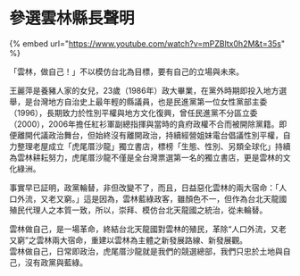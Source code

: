 # 參選雲林縣長聲明

{% embed url="https://www.youtube.com/watch?v=mPZBltx0h2M&t=35s" %}

「雲林，做自己！」不以模仿台北為目標，要有自己的立場與未來。

 王麗萍是養豬人家的女兒，23歲（1986年）政大畢業，在黨外時期即投入地方選舉，是台灣地方自治史上最年輕的縣議員，也是民進黨第一位女性黨部主委（1996），長期致力於性別平權與地方文化復興，曾任民進黨不分區立委（2000），2006年擔任紅衫軍副總指揮與當時的貪府政權不合而被開除黨籍。即便離開代議政治舞台，但始終沒有離開政治，持續經營姐妹電台倡議性別平權，自力整理老屋成立「虎尾厝沙龍」獨立書店，標榜「生態、性別、另類全球化」持續為雲林耕耘努力，虎尾厝沙龍不僅是全台灣票選第一名的獨立書店，更是雲林的文化綠洲。

事實早已証明，政黨輪替，非但改變不了，而且，日益惡化雲林的兩大宿命：「人口外流，又老又窮。」這是因為，雲林藍綠政客，雖顏色不一，但作為台北天龍國殖民代理人之本質一致，所以，崇拜、模仿台北天龍國之統治，從未輪替。

雲林做自己，是一場革命，終結台北天龍國對雲林的殖民，革除“人口外流，又老又窮”之雲林兩大宿命，重建以雲林為主體之新發展路線、新發展觀。  
 雲林做自己，日常即政治，虎尾厝沙龍就是我們的競選總部，我們只忠於土地與自己，沒有政黨與藍綠。

